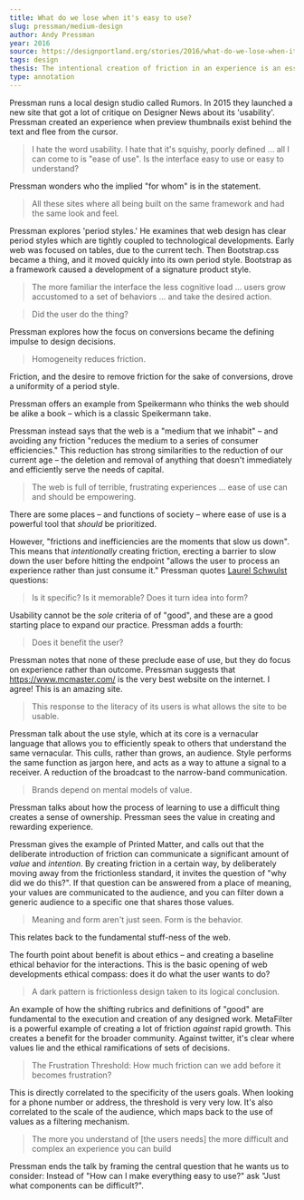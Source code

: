 ```yaml
---
title: What do we lose when it's easy to use?
slug: pressman/medium-design
author: Andy Pressman
year: 2016
source: https://designportland.org/stories/2016/what-do-we-lose-when-its-easy-to-use
tags: design
thesis: The intentional creation of friction in an experience is an essential way to create experience and communicate values. 
type: annotation
---
```


Pressman runs a local design studio called Rumors. In 2015 they launched a new site that got a lot of critique on Designer News about its 'usability'. Pressman created an experience when preview thumbnails exist behind the text and flee from the cursor.

> I hate the word usability. I hate that it's squishy, poorly defined … all I can come to is "ease of use". Is the interface easy to use or easy to understand?

Pressman wonders who the implied "for whom" is in the statement.

> All these sites where all being built on the same framework and had the same look and feel.

Pressman explores 'period styles.' He examines that web design has clear period styles which are tightly coupled to technological developments. Early web was focused on tables, due to the current tech. Then Bootstrap.css became a thing, and it moved quickly into its own period style. Bootstrap as a framework caused a development of a signature product style.

> The more familiar the interface the less cognitive load … users grow accustomed to a set of behaviors … and take the desired action.

> Did the user do the thing?

Pressman explores how the focus on conversions became the defining impulse to design decisions.

> Homogeneity reduces friction.

Friction, and the desire to remove friction for the sake of conversions, drove a uniformity of a period style.

Pressman offers an example from Speikermann who thinks the web should be alike a book – which is a classic Speikermann take.

Pressman instead says that the web is a "medium that we inhabit" – and avoiding any friction "reduces the medium to a series of consumer efficiencies." This reduction has strong similarities to the reduction of our current age – the deletion and removal of anything that doesn't immediately and efficiently serve the needs of capital.

> The web is full of terrible, frustrating experiences … ease of use can and should be empowering.

There are some places – and functions of society – where ease of use is a powerful tool that _should_ be prioritized.

However, "frictions and inefficiencies are the moments that slow us down". This means that _intentionally_ creating friction, erecting a barrier to slow down the user before hitting the endpoint "allows the user to process an experience rather than just consume it." Pressman quotes [Laurel Schwulst](https://laurelschwulst.com/) questions:

> Is it specific?
> Is it memorable?
> Does it turn idea into form?

Usability cannot be the _sole_ criteria of of "good", and these are a good starting place to expand our practice. Pressman adds a fourth:

> Does it benefit the user?

Pressman notes that none of these preclude ease of use, but they do focus on experience rather than outcome. Pressman suggests that https://www.mcmaster.com/ is the very best website on the internet. I agree! This is an amazing site.

> This response to the literacy of its users is what allows the site to be usable.

Pressman talk about the use style, which at its core is a vernacular language that allows you to efficiently speak to others that understand the same vernacular. This culls, rather than grows, an audience. Style performs the same function as jargon here, and acts as a way to attune a signal to a receiver. A reduction of the broadcast to the narrow-band communication.

> Brands depend on mental models of value.

Pressman talks about how the process of learning to use a difficult thing creates a sense of ownership. Pressman sees the value in creating and rewarding experience.

Pressman gives the example of Printed Matter, and calls out that the deliberate introduction of friction can communicate a significant amount of _value_ and _intention_. By creating friction in a certain way, by deliberately moving away from the frictionless standard, it invites the question of "why did we do this?". If that question can be answered from a place of meaning, your values are communicated to the audience, and you can filter down a generic audience to a specific one that shares those values.

> Meaning and form aren't just seen. Form is the behavior.

This relates back to the fundamental stuff-ness of the web.

The fourth point about benefit is about ethics – and creating a baseline ethical behavior for the interactions. This is the basic opening of web developments ethical compass: does it do what the user wants to do?

> A dark pattern is frictionless design taken to its logical conclusion.

An example of how the shifting rubrics and definitions of "good" are fundamental to the execution and creation of any designed work. MetaFilter is a powerful example of creating a lot of friction _against_ rapid growth. This creates a benefit for the broader community. Against twitter, it's clear where values lie and the ethical ramifications of sets of decisions.

> The Frustration Threshold: How much friction can we add before it becomes frustration?

This is directly correlated to the specificity of the users goals. When looking for a phone number or address, the threshold is very very low. It's also correlated to the scale of the audience, which maps back to the use of values as a filtering mechanism.

> The more you understand of [the users needs] the more difficult and complex an experience you can build

Pressman ends the talk by framing the central question that he wants us to consider: Instead of "How can I make everything easy to use?" ask "Just what components can be difficult?".









